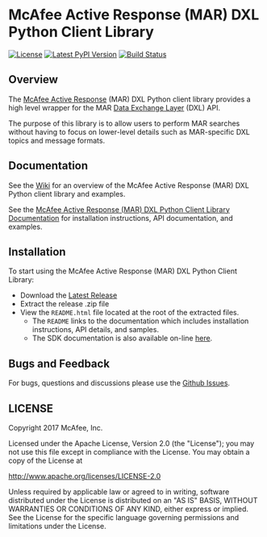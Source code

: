 # McAfee Active Response (MAR) DXL Python Client Library
[![License](https://img.shields.io/badge/License-Apache%202.0-blue.svg)](https://opensource.org/licenses/Apache-2.0)
[![Latest PyPI Version](https://img.shields.io/pypi/v/dxlmarclient.svg)](https://pypi.python.org/pypi/dxlmarclient)
[![Build Status](https://travis-ci.org/opendxl/opendxl-mar-client-python.png?branch=master)](https://travis-ci.org/opendxl/opendxl-mar-client-python)

## Overview

The [McAfee Active Response](http://www.mcafee.com/us/products/endpoint-threat-defense-response.aspx) (MAR) DXL Python
client library provides a high level wrapper for the MAR [Data Exchange Layer](http://www.mcafee.com/us/solutions/data-exchange-layer.aspx)
(DXL) API.

The purpose of this library is to allow users to perform MAR searches without having to focus
on lower-level details such as MAR-specific DXL topics and message formats.

## Documentation

See the [Wiki](https://github.com/opendxl/opendxl-mar-client-python/wiki) for an overview of the McAfee Active Response (MAR) DXL Python client library and examples.

See the [McAfee Active Response (MAR) DXL Python Client Library Documentation](https://opendxl.github.io/opendxl-mar-client-python/pydoc) for
installation instructions, API documentation, and examples.

## Installation

To start using the McAfee Active Response (MAR) DXL Python Client Library:

* Download the [Latest Release](https://github.com/opendxl/opendxl-mar-client-python/releases/latest)
* Extract the release .zip file
* View the `README.html` file located at the root of the extracted files.
  * The `README` links to the documentation which includes installation instructions, API details, and samples.
  * The SDK documentation is also available on-line [here](https://opendxl.github.io/opendxl-mar-client-python/pydoc).

## Bugs and Feedback

For bugs, questions and discussions please use the [Github Issues](https://github.com/opendxl/opendxl-mar-client-python/issues).

## LICENSE

Copyright 2017 McAfee, Inc.

Licensed under the Apache License, Version 2.0 (the "License"); you may not use this file except in compliance with the License. You may obtain a copy of the License at

http://www.apache.org/licenses/LICENSE-2.0

Unless required by applicable law or agreed to in writing, software distributed under the License is distributed on an "AS IS" BASIS, WITHOUT WARRANTIES OR CONDITIONS OF ANY KIND, either express or implied. See the License for the specific language governing permissions and limitations under the License. 
